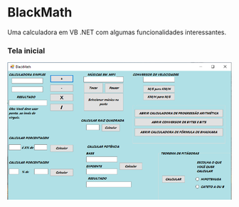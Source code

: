 # BlackMath
Uma calculadora em VB .NET com algumas funcionalidades interessantes.


### Tela inicial
![Tela inicial](https://github.com/Blackth01/BlackMath/blob/master/screenshots/TelaInicial.png?raw=true)
